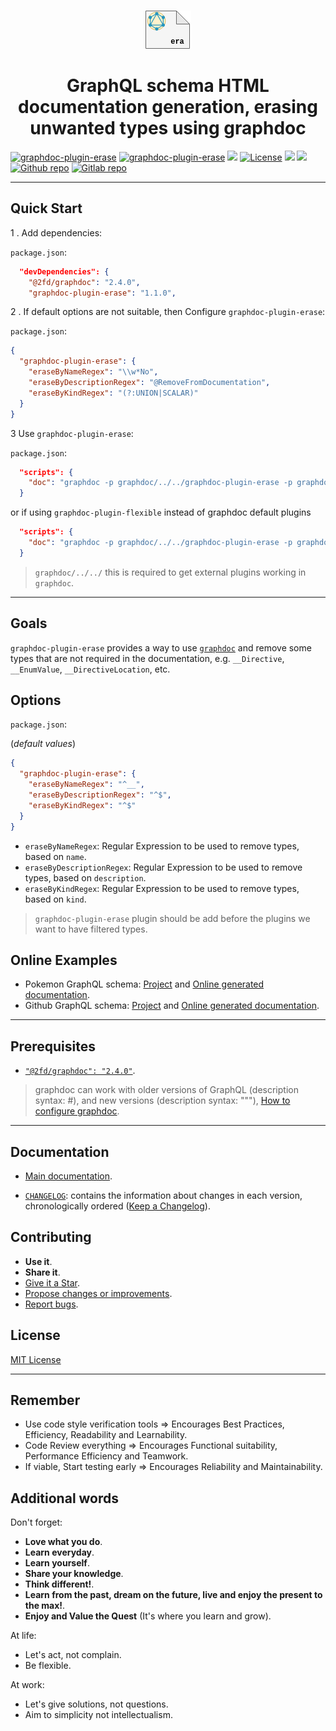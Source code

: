 <p align="center">
  <br/>
  <a href="https://graphdoc-plugins.github.io"><img src="docs/graphdoc-plugin-erase.png" alt=" "/></a>
</p>

<h1 align="center">GraphQL schema HTML documentation generation, erasing unwanted types using graphdoc</h1>

[![graphdoc-plugin-erase](https://badgen.net/badge/homepage/graphdoc-plugin-erase/blue)](https://graphdoc-plugins.github.io)
[![graphdoc-plugin-erase](https://badgen.net/badge/npm%20pack/graphdoc-plugin-erase/blue)](https://www.npmjs.com/package/graphdoc-plugin-erase)
[![ ](https://badgen.net/npm/v/graphdoc-plugin-erase)](https://www.npmjs.com/package/graphdoc-plugin-erase)
[![License](https://img.shields.io/github/license/mashape/apistatus.svg)](LICENSE.txt)
[![ ](https://badgen.net/badge/test/passing/green)](https://gmullerb.gitlab.io/graphdoc-plugin-erase/tests/tests_report.html)
[![ ](https://gitlab.com/gmullerb/graphdoc-plugin-erase/badges/master/coverage.svg)](https://gmullerb.gitlab.io/graphdoc-plugin-erase/coverage/index.html)
[![Github repo](https://badgen.net/badge/icon/github?icon=github&label)](https://github.com/gmullerb/graphdoc-plugin-erase)
[![Gitlab repo](https://badgen.net/badge/icon/gitlab?icon=gitlab&label)](https://gitlab.com/gmullerb/graphdoc-plugin-erase)

__________________

## Quick Start

1 . Add dependencies:

`package.json`:

```json
  "devDependencies": {
    "@2fd/graphdoc": "2.4.0",
    "graphdoc-plugin-erase": "1.1.0",
```

2 . If default options are not suitable, then Configure `graphdoc-plugin-erase`:

`package.json`:

```json
{
  "graphdoc-plugin-erase": {
    "eraseByNameRegex": "\\w*No",
    "eraseByDescriptionRegex": "@RemoveFromDocumentation",
    "eraseByKindRegex": "(?:UNION|SCALAR)"
  }
}
```

3 Use `graphdoc-plugin-erase`:

`package.json`:

```json
  "scripts": {
    "doc": "graphdoc -p graphdoc/../../graphdoc-plugin-erase -p graphdoc/plugins/default -s ./schema.graphql -o ./build/documentation"
  }
```

or if using `graphdoc-plugin-flexible` instead of graphdoc default plugins

```json
  "scripts": {
    "doc": "graphdoc -p graphdoc/../../graphdoc-plugin-erase -p graphdoc/../../graphdoc-plugin-flexible -s ./schema.graphql -o ./build/documentation"
  }
```

> `graphdoc/../../` this is required to get external plugins working in `graphdoc`.

__________________

## Goals

`graphdoc-plugin-erase` provides a way to use [`graphdoc`](https://www.npmjs.com/package/@2fd/graphdoc) and remove some types that are not required in the documentation, e.g. `__Directive`, `__EnumValue`, `__DirectiveLocation`, etc.

## Options

`package.json`:

(*default values*)

```json
{
  "graphdoc-plugin-erase": {
    "eraseByNameRegex": "^__",
    "eraseByDescriptionRegex": "^$",
    "eraseByKindRegex": "^$"
  }
}
```

* `eraseByNameRegex`: Regular Expression to be used to remove types, based on `name`.
* `eraseByDescriptionRegex`: Regular Expression to be used to remove types, based on `description`.
* `eraseByKindRegex`: Regular Expression to be used to remove types, based on `kind`.

> `graphdoc-plugin-erase` plugin should be add before the plugins we want to have filtered types.

## Online Examples

* Pokemon GraphQL schema: [Project](https://github.com/gmullerb/base-graphdoc-yarn) and [Online generated documentation](https://gmullerb.gitlab.io/base-graphdoc-yarn).
* Github GraphQL schema: [Project](https://github.com/gmullerb/base-graphdoc-npm) and [Online generated documentation](https://gmullerb.gitlab.io/base-graphdoc-npm).

__________________

## Prerequisites

* [`"@2fd/graphdoc": "2.4.0"`](https://www.npmjs.com/package/@2fd/graphdoc/v/2.4.0).

> graphdoc can work with older versions of GraphQL (description syntax: #), and new versions (description syntax: """), [How to configure graphdoc](https://graphdoc-plugins.github.io/docs/how-to-configure-graphdoc.html).

__________________

## Documentation

* [Main documentation](https://graphdoc-plugins.github.io/docs/graphdoc-plugin-erase.html).

* [`CHANGELOG`](CHANGELOG.html): contains the information about changes in each version, chronologically ordered ([Keep a Changelog](http://keepachangelog.com)).

## Contributing

* **Use it**.
* **Share it**.
* [Give it a Star](https://github.com/gmullerb/graphdoc-plugin-erase).
* [Propose changes or improvements](https://github.com/gmullerb/graphdoc-plugin-erase/issues).
* [Report bugs](https://github.com/gmullerb/graphdoc-plugin-erase/issues).

## License

[MIT License](LICENSE.txt)

__________________

## Remember

* Use code style verification tools => Encourages Best Practices, Efficiency, Readability and Learnability.
* Code Review everything => Encourages Functional suitability, Performance Efficiency and Teamwork.
* If viable, Start testing early => Encourages Reliability and Maintainability.

## Additional words

Don't forget:

* **Love what you do**.
* **Learn everyday**.
* **Learn yourself**.
* **Share your knowledge**.
* **Think different!**.
* **Learn from the past, dream on the future, live and enjoy the present to the max!**.
* **Enjoy and Value the Quest** (It's where you learn and grow).

At life:

* Let's act, not complain.
* Be flexible.

At work:

* Let's give solutions, not questions.
* Aim to simplicity not intellectualism.
